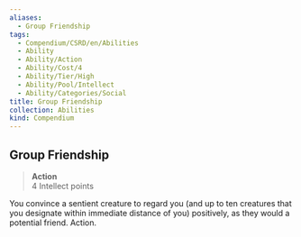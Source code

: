 ```yaml
---
aliases:
  - Group Friendship
tags:
  - Compendium/CSRD/en/Abilities
  - Ability
  - Ability/Action
  - Ability/Cost/4
  - Ability/Tier/High
  - Ability/Pool/Intellect
  - Ability/Categories/Social
title: Group Friendship
collection: Abilities
kind: Compendium
---
```

## Group Friendship  
>**Action**  
>4 Intellect points
  
You convince a sentient creature to regard you (and up to ten creatures that you designate within immediate distance of you) positively, as they would a potential friend. Action.